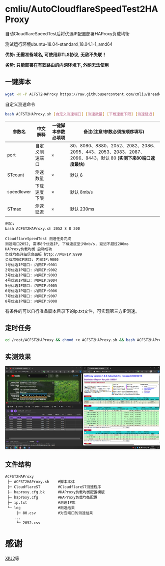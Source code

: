 # cmliu/AutoCloudflareSpeedTest2HAProxy
自动CloudflareSpeedTest后将优选IP配置部署HAProxy负载均衡

测试运行环境ubuntu-18.04-standard_18.04.1-1_amd64

**优势: 无需准备域名, 可使用非TLS协议, 无敌不失联！**

**劣势: 只能部署在有软路由的内网环境下, 外网无法使用**

## 一键脚本
 
``` bash
wget -N -P ACFST2HAProxy https://raw.githubusercontent.com/cmliu/BreadcrumbsAutoCloudflareSpeedTest2HAProxy/main/ACFST2HAProxy.sh && cd ACFST2HAProxy && chmod +x ACFST2HAProxy.sh && bash ACFST2HAProxy.sh
```

自定义测速命令
``` bash
bash ACFST2HAProxy.sh [自定义测速端口] [测速数量] [下载速度下限] [测速延迟]
```

| 参数名| 中文解释| 一键脚本参数必填项 | 备注(注意!参数必须按顺序填写)  |
|--------------------------|----------------|-----------------|-----------------|
| port | 自定义测速端口  | × | 80、8080、8880、2052、2082、2086、2095、443、2053、2083、2087、2096、8443，默认 80 **(实测下来80端口速度最快)**|
| STcount |测速数量 | × | 默认 6 |
| speedlower |下载速度下限 | × | 默认 8mb/s |
| STmax |测速延迟 | × | 默认 230ms |

```
例如:
bash ACFST2HAProxy.sh 2052 8 8 200

CloudflareSpeedTest 测速任务完成
测速端口2052, 需求8个优选IP, 下载速度至少8mb/s, 延迟不超过200ms
HAProxy负载均衡 启动成功
负载均衡详细信息面板 http://内网IP:8999
负载均衡IP端口: 内网IP:9000
1号优选IP端口: 内网IP:9001
2号优选IP端口: 内网IP:9002
3号优选IP端口: 内网IP:9003
4号优选IP端口: 内网IP:9004
5号优选IP端口: 内网IP:9005
6号优选IP端口: 内网IP:9006
7号优选IP端口: 内网IP:9007
8号优选IP端口: 内网IP:9008
```

有条件的可以自行准备脚本目录下的ip.txt文件，可实现第三方IP测速。


## 定时任务
``` bash
cd /root/ACFST2HAProxy && chmod +x ACFST2HAProxy.sh && bash ACFST2HAProxy.sh
```

## 实测效果
![alt](./port80.png)

## 文件结构
```
ACFST2HAProxy
 ├─ ACFST2HAProxy.sh    #脚本本体
 ├─ CloudflareST        #CloudflareST测速程序
 ├─ haproxy.cfg.bk      #HAProxy负载均衡配置模版
 ├─ haproxy.cfg         #HAProxy负载均衡配置
 ├─ ip.txt              #测速IP库
 └─ log                 #测速结果
     ├─ 80.csv          #对应端口的测速结果
    ...
     └─ 2052.csv

```
</details>

# 感谢
 [XIU2](https://github.com/XIU2/CloudflareSpeedTest)等
